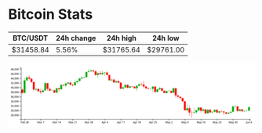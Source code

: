 # Bitcoin Stats

BTC/USDT|24h change|24h high|24h low|
|---|---|---|---|
|$31458.84|5.56%|$31765.64|$29761.00|

<img src="./chart.svg">
